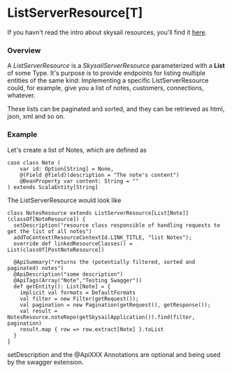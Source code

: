 # ListServerResource\[T\]

If you havn't read the intro about skysail resources, you'll find it [here](/resources.md).

### Overview

A _ListServerResource_ is a _SkysailServerResource_ parameterized with a **List** of some Type. It's purpose is to provide endpoints for listing multiple entities of the same kind: Implementing a specific ListServerResource could, for example, give you a list of notes, customers, connections, whatever.

These lists can be paginated and sorted, and they can be retrieved as html, json, xml and so on.

### Example

Let's create a list of Notes, which are defined as

```
case class Note (
    var id: Option[String] = None,
    @(Field @field)(description = "The note's content") 
    @BeanProperty var content: String = ""
) extends ScalaEntity[String]  
```

The ListServerResource would look like

```
class NotesResource extends ListServerResource[List[Note]](classOf[NoteResource]) {
  setDescription("resource class responsible of handling requests to get the list of all notes")
  addToContext(ResourceContextId.LINK_TITLE, "list Notes");
  override def linkedResourceClasses() = List(classOf[PostNoteResource])

  @ApiSummary("returns the (potentially filtered, sorted and paginated) notes")
  @ApiDescription("some description")
  @ApiTags(Array("Note","Testing Swagger"))
  def getEntity(): List[Note] = {
    implicit val formats = DefaultFormats
    val filter = new Filter(getRequest());
    val pagination = new Pagination(getRequest(), getResponse());
    val result = NotesResource.noteRepo(getSkysailApplication()).find(filter, pagination)
    result.map { row => row.extract[Note] }.toList
  }
}
```

setDescription and the @ApiXXX Annotations are optional and being used by the swagger extension.

